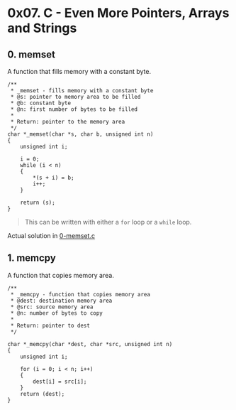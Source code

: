 # 0x07. C - Even More Pointers, Arrays and Strings

## 0. memset

A function that fills memory with a constant byte. 

```
/**
 * _memset - fills memory with a constant byte
 * @s: pointer to memory area to be filled
 * @b: constant byte
 * @n: first number of bytes to be filled
 *
 * Return: pointer to the memory area
 */
char *_memset(char *s, char b, unsigned int n)
{
	unsigned int i;

	i = 0;
	while (i < n)
	{
		*(s + i) = b;
		i++;
	}

	return (s);
}
```

> This can be written with either a `for` loop or a `while` loop.

Actual solution in [0-memset.c](./0-memset.c)

## 1. memcpy

A function that copies memory area.

```
/**
 * _memcpy - function that copies memory area
 * @dest: destination memory area
 * @src: source memory area
 * @n: number of bytes to copy
 *
 * Return: pointer to dest
 */

char *_memcpy(char *dest, char *src, unsigned int n)
{
	unsigned int i;

	for (i = 0; i < n; i++)
	{
		dest[i] = src[i];
	}
	return (dest);
}
```

